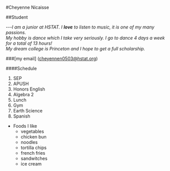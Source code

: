 #Cheyenne Nicaisse


##Student


---_I am a junior at HSTAT. I **love** to listen to music, it is one of my many passions.   
My hobby is dance which I take very seriously. I go to dance 4 days a week for a total of 13 hours!   
My dream college is Princeton and I hope to get a full scholarship._


###[my email] (cheyennen0503@hstat.org)


####Schedule

1. SEP
2. APUSH
3. Honors English
4. Algebra 2
5. Lunch
6. Gym
7. Earth Science
8. Spanish


* Foods I like
    * vegetables
    * chicken bun
    * noodles
    * tortilla chips
    * french fries
    * sandwitches
    * ice cream
